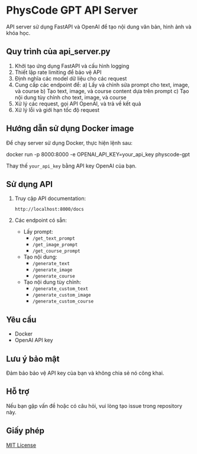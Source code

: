 # PhysCode GPT API Server

API server sử dụng FastAPI và OpenAI để tạo nội dung văn bản, hình ảnh và khóa học.

## Quy trình của api_server.py

1. Khởi tạo ứng dụng FastAPI và cấu hình logging
2. Thiết lập rate limiting để bảo vệ API
3. Định nghĩa các model dữ liệu cho các request
4. Cung cấp các endpoint để:
   a) Lấy và chỉnh sửa prompt cho text, image, và course
   b) Tạo text, image, và course content dựa trên prompt
   c) Tạo nội dung tùy chỉnh cho text, image, và course
5. Xử lý các request, gọi API OpenAI, và trả về kết quả
6. Xử lý lỗi và giới hạn tốc độ request

## Hướng dẫn sử dụng Docker image

Để chạy server sử dụng Docker, thực hiện lệnh sau:


docker run -p 8000:8000 -e OPENAI_API_KEY=your_api_key physcode-gpt


Thay thế `your_api_key` bằng API key OpenAI của bạn.

## Sử dụng API

1. Truy cập API documentation: 
   ```
   http://localhost:8000/docs
   ```

2. Các endpoint có sẵn:
   - Lấy prompt:
     - `/get_text_prompt`
     - `/get_image_prompt`
     - `/get_course_prompt`
   - Tạo nội dung:
     - `/generate_text`
     - `/generate_image`
     - `/generate_course`
   - Tạo nội dung tùy chỉnh:
     - `/generate_custom_text`
     - `/generate_custom_image`
     - `/generate_custom_course`

## Yêu cầu

- Docker
- OpenAI API key

## Lưu ý bảo mật

Đảm bảo bảo vệ API key của bạn và không chia sẻ nó công khai.

## Hỗ trợ

Nếu bạn gặp vấn đề hoặc có câu hỏi, vui lòng tạo issue trong repository này.

## Giấy phép

[MIT License](LICENSE)
